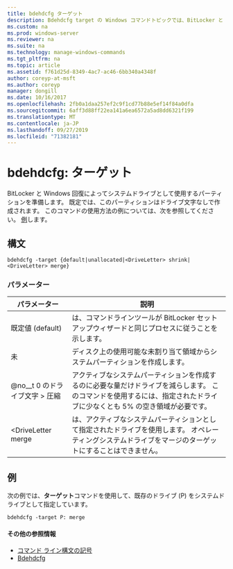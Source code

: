 ```yaml
---
title: bdehdcfg ターゲット
description: Bdehdcfg target の Windows コマンドトピックでは、BitLocker と Windows 回復によってシステムドライブとして使用するパーティションを準備します。
ms.custom: na
ms.prod: windows-server
ms.reviewer: na
ms.suite: na
ms.technology: manage-windows-commands
ms.tgt_pltfrm: na
ms.topic: article
ms.assetid: f761d25d-8349-4ac7-ac46-6bb340a4348f
author: coreyp-at-msft
ms.author: coreyp
manager: dongill
ms.date: 10/16/2017
ms.openlocfilehash: 2fb0a1daa257ef2c9f1cd77b88e5ef14f84a0dfa
ms.sourcegitcommit: 6aff3d88ff22ea141a6ea6572a5ad8dd6321f199
ms.translationtype: MT
ms.contentlocale: ja-JP
ms.lasthandoff: 09/27/2019
ms.locfileid: "71382181"
---
```

# <a name="bdehdcfg-target"></a>bdehdcfg: ターゲット



BitLocker と Windows 回復によってシステムドライブとして使用するパーティションを準備します。 既定では、このパーティションはドライブ文字なしで作成されます。 このコマンドの使用方法の例については、次を参照してください。 [例](#BKMK_Examples)します。

## <a name="syntax"></a>構文

```
bdehdcfg -target {default|unallocated|<DriveLetter> shrink|<DriveLetter> merge}
```

### <a name="parameters"></a>パラメーター

|パラメーター|説明|
|---------|-----------|
|既定値 (default)|は、コマンドラインツールが BitLocker セットアップウィザードと同じプロセスに従うことを示します。|
|未|ディスク上の使用可能な未割り当て領域からシステムパーティションを作成します。|
|@no__t 0 のドライブ文字 > 圧縮|アクティブなシステムパーティションを作成するのに必要な量だけドライブを減らします。 このコマンドを使用するには、指定されたドライブに少なくとも 5% の空き領域が必要です。|
|\<DriveLetter merge|は、アクティブなシステムパーティションとして指定されたドライブを使用します。 オペレーティングシステムドライブをマージのターゲットにすることはできません。|

## <a name="BKMK_Examples"></a>例

次の例では、**ターゲット**コマンドを使用して、既存のドライブ (P) をシステムドライブとして指定しています。
```
bdehdcfg -target P: merge
```

#### <a name="additional-references"></a>その他の参照情報

-   [コマンド ライン構文の記号](command-line-syntax-key.md)
-   [Bdehdcfg](bdehdcfg.md)